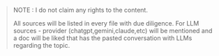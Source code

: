 > NOTE : I do not claim any rights to the content. 
>
> All sources will be listed in every file with due diligence.
> For LLM sources - provider (chatgpt,gemini,claude,etc) will
> be mentioned and a doc will be liked that has the pasted
> conversation with LLMs regarding the topic.

